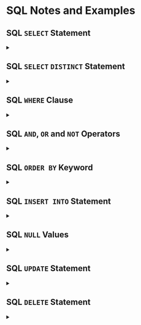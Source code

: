 # **SQL Notes and Examples**

## **SQL `SELECT` Statement**

<details><summary></summary>

The `SELECT` statement is used to select data from a database.

The data returned is stored in a result table, called the result-set.

### **`SELECT` Syntax**

```sql
SELECT column1, column2, ... 
FROM table_name;
```
```sql
SELECT * FROM table_name;
```

### **`SELECT` Example**

Selects the "CustomerName" and "City" columns from the "Customers" table:

```sql
SELECT CustomerName, City
FROM Customers;
```

Selects **all the columns** from the "Customers" table:

```sql
SELECT * FROM Customers;
```
</details>

## **SQL `SELECT` `DISTINCT` Statement**

<details><summary></summary>

The `SELECT DISTINCT` statement is used to return only distinct (different) values.

### **`SELECT` `DISTINCT` Syntax**

```sql
SELECT DISTINCT column1, column2, ...
FROM table_name;
```

### **`SELECT` `DISTINCT` Example**

Selects only the DISTINCT values from the "Country" column in the "Customers" table:

```sql
SELECT DISTINCT Country 
FROM Customers;
```
</details>

## **SQL `WHERE` Clause**

<details><summary></summary>

The `WHERE` clause is used to filter records.

It is used to extract only those records that fulfill a specified condition.

### **`WHERE` Syntax**

```sql
SELECT column1, column2, ...
FROM table_name
WHERE condition;
```

### **`WHERE` Clause Example**

Selects all the customers from the country "Mexico", in the "Customers" table:

```sql
SELECT * FROM Customers
WHERE Country='Mexico';
```

### **Operators in The `WHERE` Clause**

| Operator | Meaning |
| --- | --- |
| `=` | Equal |
| `>` |	Greater than |
| `<` |	Less than |
| `>=` |	Greater than or equal |
| `<=` |	Less than or equal |
| `<>` |	Not equal. Note: In some versions of SQL this operator may be written as `!=` |
| `BETWEEN` |	Between a certain range|
| `LIKE` |	Search for a pattern |
| `IN`	| To specify multiple possible values for a column|

</details>

## **SQL `AND`, `OR` and `NOT` Operators**

<details><summary></summary>

The `WHERE` clause can be combined with `AND`, `OR`, and `NOT` operators.

The `AND` and `OR` operators are used to filter records based on more than one condition:

* The `AND` operator displays a record if all the conditions separated by `AND` are `TRUE`.
* The `OR` operator displays a record if any of the conditions separated by `OR`is `TRUE`.

The `NOT` operator displays a record if the condition(s) is `NOT` `TRUE`.

### **`AND` Syntax**

```sql
SELECT column1, column2, ...
FROM table_name
WHERE condition1 AND condition2 AND condition3 ...;
```

### **`AND` Example**

Selects all fields from "Customers" where country is "Germany" AND city is "Berlin":

```sql
SELECT * FROM Customers
WHERE Country='Germany' AND City='Berlin';
```

### **`OR` Syntax**

```sql
SELECT column1, column2, ...
FROM table_name
WHERE condition1 OR condition2 OR condition3 ...;
```

### **`OR` Example**

Selects all fields from "Customers" where city is "Berlin" OR "München":

```sql
SELECT * FROM Customers
WHERE City='Berlin' OR City='München';
```

### **`NOT` Syntax**

```sql
SELECT column1, column2, ...
FROM table_name
WHERE NOT condition;
```

### **`NOT` Example**

Selects all fields from "Customers" where country is NOT "Germany":

```sql
SELECT * FROM Customers
WHERE NOT Country='Germany';
```

### **Combining `AND`, `OR` and `NOT`**

Selects all fields from "Customers" where country is "Germany" AND city must be "Berlin" OR "München" (use parenthesis to form complex expressions):

```sql
SELECT * FROM Customers
WHERE Country='Germany' AND (City='Berlin' OR City='München');
```

</details>

## **SQL `ORDER BY` Keyword**

<details><summary></summary>

The `ORDER BY` keyword is used to sort the result-set in ascending or descending order.

### **`ORDER BY` Syntax**

```sql
SELECT column1, column2, ...
FROM table_name
ORDER BY column1, column2, ... ASC|DESC;
```

### **`ORDER BY` Example**

Selects all customers from the "Customers" table, sorted DESCENDING by the "Country" column:

```sql
SELECT * FROM Customers
ORDER BY Country DESC;
```

Selects all customers from the "Customers" table, sorted by the "Country" and the "CustomerName" column. This means that it orders by Country, but **if some rows have the same Country, it orders them by CustomerName**:

```sql
SELECT * FROM Customers
ORDER BY Country, CustomerName;
```

Selects all customers from the "Customers" table, sorted ascending by the "Country" and descending by the "CustomerName" column:

```sql
SELECT * FROM Customers
ORDER BY Country ASC, CustomerName DESC;
```
</details>

## **SQL `INSERT INTO` Statement**

<details><summary></summary>

The `INSERT INTO` statement is used to insert new records in a table.

### **`INSERT INTO` Syntax**

1. Specify both the column names and the values to be inserted:

```sql
INSERT INTO table_name (column1, column2, column3, ...)
VALUES (value1, value2, value3, ...);
```

2. If you are adding values for all the columns of the table, you do not need to specify the column names in the SQL query:

```sql
INSERT INTO table_name
VALUES (value1, value2, value3, ...);
```

### **`INSERT INTO` Example**

Inserts a new record in the "Customers" table:

```sql
INSERT INTO Customers (CustomerName, ContactName, Address, City, PostalCode, Country)
VALUES ('Cardinal', 'Tom B. Erichsen', 'Skagen 21', 'Stavanger', '4006', 'Norway');
```

Insert a new record, but only insert data in the "CustomerName", "City", and "Country" columns (CustomerID will be updated automatically, **other columns will be null**):

```sql
INSERT INTO Customers (CustomerName, City, Country)
VALUES ('Cardinal', 'Stavanger', 'Norway');
```

</details>

## **SQL `NULL` Values**

<details><summary></summary>

A field with a `NULL` value is a field with no value.

It is not possible to test for NULL values with comparison operators, such as =, <, or <>.

### **`IS NULL` Syntax**

```sql
SELECT column_names
FROM table_name
WHERE column_name IS NULL;
```

### **`IS NOT NULL` Syntax**

```sql
SELECT column_names
FROM table_name
WHERE column_name IS NOT NULL;
```

### **`IS NULL` Example**

Lists all customers with a NULL value in the "Address" field:

```sql
SELECT CustomerName, ContactName, Address
FROM Customers
WHERE Address IS NULL;
```

### **`IS NOT NULL` Example**

Lists all customers with a value in the "Address" field:

```sql
SELECT CustomerName, ContactName, Address
FROM Customers
WHERE Address IS NOT NULL;
```
</details>

## **SQL `UPDATE` Statement**

<details><summary></summary>

The `UPDATE` statement is used to modify the existing records in a table.

### **`UPDATE` Syntax**

```sql
UPDATE table_name
SET column1 = value1, column2 = value2, ...
WHERE condition;
```

### **`UPDATE` Example**

Updates the first customer (CustomerID = 1) with a new contact person and a new city.

```sql
UPDATE Customers
SET ContactName = 'Alfred Schmidt', City= 'Frankfurt'
WHERE CustomerID = 1;
```
</details>

## **SQL `DELETE` Statement**

<details><summary></summary>

The `DELETE` statement is used to delete existing records in a table.

### **DELETE Syntax**

```sql
DELETE FROM table_name WHERE condition;
```

### **`DELETE` Example**

Deletes the customer "Alfreds Futterkiste" from the "Customers" table:

```sql
DELETE FROM Customers WHERE CustomerName='Alfreds Futterkiste';
```
</details>